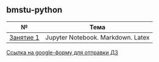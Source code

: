 ## bmstu-python

| № | Тема | 
|:---:|---|
| [Занятие 1](./lesson%201/) | Jupyter Notebook. Markdown. Latex|

[Ссылка на google-форму для отправки ДЗ](https://forms.gle/wLXbGiJVnYXxazXG9)
